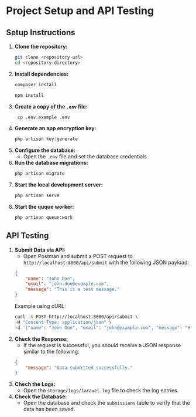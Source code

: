 # Project Setup and API Testing

## Setup Instructions

1. **Clone the repository:**
   ```sh
   git clone <repository-url>
   cd <repository-directory>
    ```
2. **Install dependencies:** 
   ```sh
   composer install
   ```
   ```sh
   npm install
   ```
3. **Create a copy of the `.env` file:**
   ```sh
    cp .env.example .env
    ```
4. **Generate an app encryption key:** 
   ```sh
   php artisan key:generate
    ```
5. **Configure the database:** 
   - Open the `.env` file and set the database credentials
6. **Run the database migrations:** 
   ```sh
   php artisan migrate
    ```
7. **Start the local development server:** 
   ```sh
   php artisan serve
    ```
8. **Start the quque worker:** 
   ```sh
   php artisan queue:work
    ```
## API Testing
1. **Submit Data via API:** 
   - Open Postman and submit a POST request to `http://localhost:8000/api/submit` with the following JSON payload:
   ```json
   {
       "name": "John Doe",
       "email": "john.doe@example.com",
       "message": "This is a test message."
   }
   ```
   Example using cURL:
   ```sh
   curl -X POST http://localhost:8000/api/submit \ 
   -H "Content-Type: application/json" \
   -d '{"name": "John Doe", "email": "john@example.com", "message": "Hello!"}'
    ```
2. **Check the Response:**
   - If the request is successful, you should receive a JSON response similar to the following:
   ```json
   {
       "message": "Data submitted successfully."
   }
   ```
3. **Chech the Logs:**
   - Open the `storage/logs/laravel.log` file to check the log entries.
4. **Check the Database:**
   - Open the database and check the `submissions` table to verify that the data has been saved.
